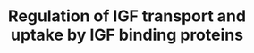 ---
annotations:
- type: Pathway Ontology
  value: classic metabolic pathway
- type: Pathway Ontology
  value: peptide and protein metabolic pathway
authors:
- ReactomeTeam
- Anwesha
- Ryanmiller
- Eweitz
description: The family of Insulin like Growth Factor Binding Proteins (IGFBPs) share
  50% amino acid identity with conserved N terminal and C terminal regions responsible
  for binding Insulin like Growth Factors I and II (IGF I and IGF II). Most circulating
  IGFs are in complexes with IGFBPs, which are believed to increase the residence
  of IGFs in the body, modulate availability of IGFs to target receptors for IGFs,
  reduce insulin like effects of IGFs, and act as signaling molecules independently
  of IGFs. About 75% of circulating IGFs are in 1500 220 KDa complexes with IGFBP3
  and ALS. Such complexes are too large to pass the endothelial barrier. The remaining
  20 25% of IGFs are bound to other IGFBPs in 40 50 KDa complexes. IGFs are released
  from IGF:IGFBP complexes by proteolysis of the IGFBP. IGFs become active after release,
  however IGFs may also have activity when still bound to some IGFBPs. IGFBP1 is enriched
  in amniotic fluid and is produced in the liver under control of insulin (insulin
  suppresses production). IGFBP1 binding stimulates IGF function. It is unknown which
  if any protease degrades IGFBP1. IGFBP2 is enriched in cerebrospinal fluid; its
  binding inhibits IGF function. IGFBP2 is not significantly degraded in circulation.
  IGFB3, which binds most IGF in the body is enriched in follicular fluid and found
  in many other tissues. IGFBP 3 may be cleaved by plasmin, thrombin, Prostate specific
  Antigen (PSA, KLK3), Matrix Metalloprotease-1 (MMP1), and Matrix Metalloprotease-2
  (MMP2). IGFBP3 also binds extracellular matrix and binding lowers its affinity for
  IGFs. IGFBP3 binding stimulates the effects of IGFs. IGFBP4 acts to inhibit IGF
  function and is cleaved by Pregnancy associated Plasma Protein A (PAPPA) to release
  IGF. IGFBP5 is enriched in bone matrix; its binding stimulates IGF function. IGFBP5
  is cleaved by Pregnancy Associated Plasma Protein A2 (PAPPA2), ADAM9, complement
  C1s from smooth muscle, and thrombin. Only the cleavage site for PAPPA2 is known.
  IGFBP6 is enriched in cerebrospinal fluid. It is unknown which if any protease degrades
  IGFBP6.   View original pathway at [http://www.reactome.org/PathwayBrowser/#DIAGRAM=381426
  Reactome].
last-edited: 2021-05-11
organisms:
- Homo sapiens
redirect_from:
- /index.php/Pathway:WP2799
- /instance/WP2799
schema-jsonld:
- '@context': https://schema.org/
  '@id': https://wikipathways.github.io/pathways/WP2799.html
  '@type': Dataset
  creator:
    '@type': Organization
    name: WikiPathways
  description: The family of Insulin like Growth Factor Binding Proteins (IGFBPs)
    share 50% amino acid identity with conserved N terminal and C terminal regions
    responsible for binding Insulin like Growth Factors I and II (IGF I and IGF II).
    Most circulating IGFs are in complexes with IGFBPs, which are believed to increase
    the residence of IGFs in the body, modulate availability of IGFs to target receptors
    for IGFs, reduce insulin like effects of IGFs, and act as signaling molecules
    independently of IGFs. About 75% of circulating IGFs are in 1500 220 KDa complexes
    with IGFBP3 and ALS. Such complexes are too large to pass the endothelial barrier.
    The remaining 20 25% of IGFs are bound to other IGFBPs in 40 50 KDa complexes.
    IGFs are released from IGF:IGFBP complexes by proteolysis of the IGFBP. IGFs become
    active after release, however IGFs may also have activity when still bound to
    some IGFBPs. IGFBP1 is enriched in amniotic fluid and is produced in the liver
    under control of insulin (insulin suppresses production). IGFBP1 binding stimulates
    IGF function. It is unknown which if any protease degrades IGFBP1. IGFBP2 is enriched
    in cerebrospinal fluid; its binding inhibits IGF function. IGFBP2 is not significantly
    degraded in circulation. IGFB3, which binds most IGF in the body is enriched in
    follicular fluid and found in many other tissues. IGFBP 3 may be cleaved by plasmin,
    thrombin, Prostate specific Antigen (PSA, KLK3), Matrix Metalloprotease-1 (MMP1),
    and Matrix Metalloprotease-2 (MMP2). IGFBP3 also binds extracellular matrix and
    binding lowers its affinity for IGFs. IGFBP3 binding stimulates the effects of
    IGFs. IGFBP4 acts to inhibit IGF function and is cleaved by Pregnancy associated
    Plasma Protein A (PAPPA) to release IGF. IGFBP5 is enriched in bone matrix; its
    binding stimulates IGF function. IGFBP5 is cleaved by Pregnancy Associated Plasma
    Protein A2 (PAPPA2), ADAM9, complement C1s from smooth muscle, and thrombin. Only
    the cleavage site for PAPPA2 is known. IGFBP6 is enriched in cerebrospinal fluid.
    It is unknown which if any protease degrades IGFBP6.   View original pathway at
    [http://www.reactome.org/PathwayBrowser/#DIAGRAM=381426 Reactome].
  keywords:
  - 'STC2 '
  - 'BMP15 '
  - 'p-LGALS1 '
  - 'APOA1 '
  - IGF:IGFBP2
  - 'GZMH '
  - 'SDC2 '
  - 'PENK '
  - 'LTBP1 '
  - 'GAS6 '
  - 'p-CYR61 '
  - 'p-AMELX '
  - 'p-MELTF '
  - 'p-FBN1 '
  - 'p-MEPE '
  - 'SPARCL1 '
  - 'PRKCSH '
  - 'ALB '
  - 'p-CHRDL1 '
  - 'APP '
  - 'MFGE8 '
  - 'KLK2 '
  - 'QSOX1 '
  - IGFBP3(28-126)
  - 'SERPIND1 '
  - IGF:IGFBP4
  - 'IGFBP1 '
  - 'SERPINA10 '
  - IGFBP5
  - 'p-TGOLN2 '
  - 'p-PRSS23 '
  - substrates
  - 'CHGB '
  - 'FN1 '
  - 'p-PCSK9 '
  - 'p-PNPLA2 '
  - 'p-TNC '
  - 'IGFBP2 '
  - 'ENAM '
  - 'Factor V precursor '
  - 'TIMP1 '
  - 'RCN1 '
  - 'p-APOL1 '
  - 'p-SERPIND1 '
  - 'MIA3 '
  - 'CP '
  - 'p-PROC '
  - IGFBP3(28-168)
  - 'FAM20A '
  - Antigen
  - 'DMP1 '
  - 'p-Factor V precursor '
  - 'p-ADAM10 '
  - 'IGFBP3 '
  - 'MATN3 '
  - 'IGFBP6 '
  - 'p-APLP2 '
  - 'p-DNAJC3 '
  - 'p-CSF1 '
  - 'TMEM132A '
  - IGFBP3
  - 'PRSS23 '
  - Cathepsin G
  - 'p-GAS6 '
  - 'p-SERPINA1 '
  - IGFBP3(188-291)
  - 'P4HB '
  - 'IL6 '
  - 'p-TMEM132A '
  - 'p-IGFBP5 '
  - 'HRC '
  - IGFBP3(125-233)
  - IGFBP3(227-291)
  - Plasmin
  - 'p-LAMB1 '
  - 'CDH2 '
  - 'p-ALB '
  - 'p-SCG3 '
  - 'IGFBP7 '
  - 'p-KNG1 '
  - 'p-DMP1 '
  - 'PCSK9 '
  - IGFBP5(21-163)
  - 'CHRDL1 '
  - 'LGALS1 '
  - IGFBP1
  - IGF:IGFBP1
  - ATP
  - 'p-LTBP1 '
  - 'p-IL6 '
  - 'MBTPS1 '
  - activated thrombin
  - 'p-P4HB '
  - 'p-AMTN '
  - 'p-PDIA6 '
  - 'APOA5 '
  - 'MSLN '
  - 'p-ANO8 '
  - 'p-LAMC1 '
  - 'PAPPA2 '
  - 'p-STC2 '
  - 'p-SERPINC1 '
  - 'AHSG '
  - 'MGAT4A '
  - 'FSTL1 '
  - 'p-KTN1 '
  - 'DNAJC3 '
  - 'p-LAMB2 '
  - 'HSP90B1 '
  - 'p-EVA1A '
  - 'p-APOA1 '
  - 'MXRA8 '
  - 'CALU '
  - IGFBP3(234-291)
  - 'p-CALU '
  - 'AMTN '
  - 'p-VGF '
  - 'AMBN '
  - 'FGF23 '
  - 'PNPLA2 '
  - 'p-HRC '
  - 'p-MFGE8 '
  - 'CTSG '
  - 'p-APOA2 '
  - 'SPP1 '
  - IGF:IGFBP5:ALS
  - 'GOLM1 '
  - 'SHISA5 '
  - 'PAPPA '
  - 'WFS1 '
  - 'APOB(28-4563) '
  - (factor IIa)
  - 'p-HSP90B1 '
  - 'p-CST3 '
  - 'p-BMP15 '
  - 'ANO8 '
  - 'PROC '
  - 'p-C4A '
  - IGFBP3(125-187)
  - IGFBP3(127-291)
  - 'MELTF '
  - 'p-SPP2 '
  - 'C3 '
  - 'p-APOA5 '
  - 'p-TIMP1 '
  - 'BPIFB2 '
  - IGFBP3(28-186)
  - 'p-GOLM1 '
  - IGFBP4(22-156)
  - 'Ca2+ '
  - 'NUCB1 '
  - 'p-APOE '
  - 'SCG2 '
  - 'p-PENK '
  - 'GPC3 '
  - 'ADAM10 '
  - 'p-PRKCSH '
  - 'p-AFP '
  - 'LAMB2 '
  - 'p-IGFBP7 '
  - PAPPA,PAPPA2
  - 'APLP2 '
  - 'p-FUCA2 '
  - 'p-SPP1 '
  - 'LAMB1 '
  - 'VWA1 '
  - 'FAM20C '
  - 'p-TF '
  - 'SERPINC1 '
  - 'p-IGFBP3 '
  - 'TGOLN2 '
  - 'IGFBP5 '
  - 'p-APOB(28-4563) '
  - 'p-CHGB '
  - 'p-RCN1 '
  - 'p-FGG '
  - 'p-NOTUM '
  - IGFBP5(164-272)
  - 'p-MXRA8 '
  - 'APOA2 '
  - 'APOL1 '
  - IGF1,2
  - 'p-MIA3 '
  - 'KLK13 '
  - 'p-CDH2 '
  - 'p-SPARCL1 '
  - 'FSTL3 '
  - 'KLK1 '
  - 'p-FSTL3 '
  - 'p-C3 '
  - 'p-FN1 '
  - 'MEPE '
  - 'p-APP '
  - 'p-MBTPS1 '
  - 'p-VWA1 '
  - 'p-FSTL1 '
  - IGFBP3(291-187)
  - 'p-GPC3 '
  - 'p-SDC2 '
  - 'p-ENAM '
  - 'IGF2(25-91) '
  - 'MMP1(100-469) '
  - 'p-AHSG '
  - 'FUCA2 '
  - 'p-NUCB1 '
  - 'AFP '
  - 'IGFBP4 '
  - IGF:IGFBP3:ALS
  - 'NOTUM '
  - Prostate Specific
  - 'AMELX '
  - 'thrombin light chain '
  - 'p-MEN1 '
  - 'p-BPIFB2 '
  - FAM20C:FAM20A
  - 'p-ITIH2 '
  - IGFBP4(157-237)
  - 'EVA1A '
  - IGF:IGFBP6
  - 'p-WFS1 '
  - 'IGFALS '
  - 'p-SCG2 '
  - IGFBP2
  - 'p-SERPINA10 '
  - IGFBP4
  - 'CYR61 '
  - 'p-BMP4 '
  - 'IGF1 '
  - 'p-FGA '
  - 'FBN1 '
  - 'FGG '
  - FAM20C:FAM20C
  - 'KNG1 '
  - MMP1,2
  - 'CSF1 '
  - 'p-MSLN '
  - 'thrombin heavy chain '
  - 'MEN1 '
  - 'C4A '
  - 'p-SHISA5 '
  - 'ITIH2 '
  - 'CST3 '
  - 'TF '
  - 'PLG(581-810) '
  - ADP
  - 'PDIA6 '
  - 'MMP2(110-660) '
  - IGFBP6
  - 'p-CP '
  - 'SPP2 '
  - 'BMP4 '
  - 'KTN1 '
  - 'TNC '
  - 'APOE '
  - 'p-FGF23 '
  - 'p-AMBN '
  - 'SCG3 '
  - 'p-VCAN '
  - 'PLG(20-580) '
  - IGFBP3(28-124)
  - 'SERPINA1 '
  - 'p-QSOX1 '
  - 'KLK3 '
  - 'p-IGFBP4 '
  - 'CKAP4 '
  - 'p-CKAP4 '
  - 'p-IGFBP1 '
  - 'p-MATN3 '
  - FAM20C:Phosphorylated FAM20C substrates
  - 'p-MGAT4A '
  - IGFALS
  - 'FGA '
  - 'VCAN '
  - 'LAMC1 '
  - IGFBP3(169-226)
  - 'VGF '
  license: CC0
  name: Regulation of IGF transport and uptake by IGF binding proteins
seo: CreativeWork
title: Regulation of IGF transport and uptake by IGF binding proteins
wpid: WP2799
---